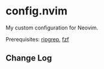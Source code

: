# config.nvim

My custom configuration for Neovim.

Prerequisites: [ripgrep](https://github.com/BurntSushi/ripgrep), [fzf](https://github.com/junegunn/fzf)

## Change Log
